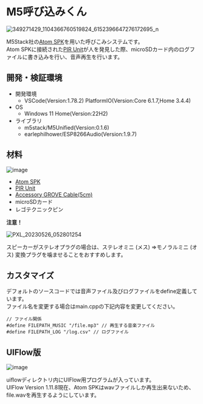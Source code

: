 # M5呼び込みくん

![349271429_1104366760519824_6152396647276172695_n](https://github.com/GomiHgy/M5YobikomiKun/assets/10735253/16450f71-5be4-43a9-822f-c14f0289b462)

M5Stack社の[Atom SPK](https://docs.m5stack.com/en/atom/atom_spk)を用いた呼びこみシステムです。  
Atom SPKに接続された[PIR Unit](https://docs.m5stack.com/ja/unit/pir)が人を発見した際、microSDカード内のログファイルに書き込みを行い、音声再生を行います。

## 開発・検証環境

- 開発環境
  - VSCode(Version:1.78.2) PlatformIO(Version:Core 6.1.7,Home 3.4.4)
- OS
  - Windows 11 Home(Version:22H2)
- ライブラリ
  - m5stack/M5Unified(Version:0.1.6)
  - earlephilhower/ESP8266Audio(Version:1.9.7) 

## 材料

![image](https://github.com/GomiHgy/M5YobikomiKun/assets/10735253/ef1dc959-7838-4a01-bb58-0bcc94f90615)

- [Atom SPK](https://docs.m5stack.com/en/atom/atom_spk)
- [PIR Unit](https://docs.m5stack.com/ja/unit/pir)
- [Accessory GROVE Cable(5cm)](https://docs.m5stack.com/ja/accessory/cable/grove_cable)
- microSDカード
- レゴテクニックピン

**注意！**

![PXL_20230526_052801254](https://github.com/GomiHgy/M5YobikomiKun/assets/10735253/7011ff0b-14b0-4ebf-9864-9316c18ac657)

スピーカーがステレオプラグの場合は、ステレオミニ (メス) ⇒モノラルミニ (オス) 変換プラグを噛ませることをおすすめします。

## カスタマイズ

デフォルトのソースコードでは音声ファイル及びログファイルをdefine定義しています。  
ファイル名を変更する場合はmain.cppの下記内容を変更してください。

```
// ファイル関係
#define FILEPATH_MUSIC "/file.mp3" // 再生する音楽ファイル
#define FILEPATH_LOG "/log.csv" // ログファイル
```

## UIFlow版

![image](https://github.com/GomiHgy/M5YobikomiKun/assets/10735253/a0df0800-a4a4-45c6-a822-00b9f5b7d54d)

uiflowディレクトリ内にUIFlow用プログラムが入っています。  
UIFlow Version 1.11.8現在、Atom SPKはwavファイルしか再生出来ないため、file.wavを再生するようにしています。
